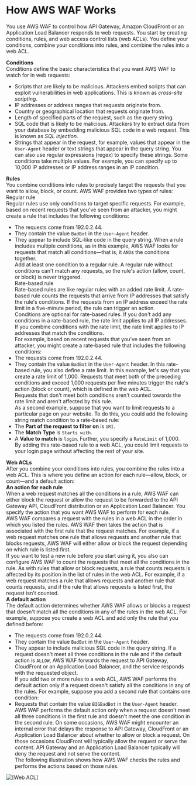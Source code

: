 # How AWS WAF Works<a name="how-aws-waf-works"></a>

You use AWS WAF to control how API Gateway, Amazon CloudFront or an Application Load Balancer responds to web requests\. You start by creating conditions, rules, and web access control lists \(web ACLs\)\. You define your conditions, combine your conditions into rules, and combine the rules into a web ACL\.

**Conditions**  
Conditions define the basic characteristics that you want AWS WAF to watch for in web requests:  
+ Scripts that are likely to be malicious\. Attackers embed scripts that can exploit vulnerabilities in web applications\. This is known as *cross\-site scripting*\.
+ IP addresses or address ranges that requests originate from\.
+ Country or geographical location that requests originate from\.
+ Length of specified parts of the request, such as the query string\.
+ SQL code that is likely to be malicious\. Attackers try to extract data from your database by embedding malicious SQL code in a web request\. This is known as *SQL injection*\.
+ Strings that appear in the request, for example, values that appear in the `User-Agent` header or text strings that appear in the query string\. You can also use regular expressions \(regex\) to specify these strings\.
Some conditions take multiple values\. For example, you can specify up to 10,000 IP addresses or IP address ranges in an IP condition\.

**Rules**  
You combine conditions into rules to precisely target the requests that you want to allow, block, or count\. AWS WAF provides two types of rules:    
Regular rule  
Regular rules use only conditions to target specific requests\. For example, based on recent requests that you've seen from an attacker, you might create a rule that includes the following conditions:   
+ The requests come from 192\.0\.2\.44\.
+ They contain the value `BadBot` in the `User-Agent` header\.
+ They appear to include SQL\-like code in the query string\.
When a rule includes multiple conditions, as in this example, AWS WAF looks for requests that match all conditions—that is, it `AND`s the conditions together\.   
Add at least one condition to a regular rule\. A regular rule without conditions can't match any requests, so the rule's action \(allow, count, or block\) is never triggered\.   
Rate\-based rule  
Rate\-based rules are like regular rules with an added rate limit\. A rate\-based rule counts the requests that arrive from IP addresses that satisfy the rule's conditions\. If the requests from an IP address exceed the rate limit in a five\-minute period, the rule can trigger an action\.   
Conditions are optional for rate\-based rules\. If you don't add any conditions in a rate\-based rule, the rate limit applies to all IP addresses\. If you combine conditions with the rate limit, the rate limit applies to IP addresses that match the conditions\.   
For example, based on recent requests that you've seen from an attacker, you might create a rate\-based rule that includes the following conditions:   
+ The requests come from 192\.0\.2\.44\.
+ They contain the value `BadBot` in the `User-Agent` header\.
In this rate\-based rule, you also define a rate limit\. In this example, let's say that you create a rate limit of 1,000\. Requests that meet both of the preceding conditions and exceed 1,000 requests per five minutes trigger the rule's action \(block or count\), which is defined in the web ACL\.  
Requests that don't meet both conditions aren't counted towards the rate limit and aren't affected by this rule\.  
As a second example, suppose that you want to limit requests to a particular page on your website\. To do this, you could add the following string match condition to a rate\-based rule:  
+ The **Part of the request to filter on** is `URI`\.
+ The **Match Type** is `Starts with`\. 
+ A **Value to match** is `login`\. 
Further, you specify a `RateLimit` of 1,000\.  
By adding this rate\-based rule to a web ACL, you could limit requests to your login page without affecting the rest of your site\.

**Web ACLs**  
After you combine your conditions into rules, you combine the rules into a web ACL\. This is where you define an action for each rule—allow, block, or count—and a default action:    
**An action for each rule**  
When a web request matches all the conditions in a rule, AWS WAF can either block the request or allow the request to be forwarded to the API Gateway API, CloudFront distribution or an Application Load Balancer\. You specify the action that you want AWS WAF to perform for each rule\.  
AWS WAF compares a request with the rules in a web ACL in the order in which you listed the rules\. AWS WAF then takes the action that is associated with the first rule that the request matches\. For example, if a web request matches one rule that allows requests and another rule that blocks requests, AWS WAF will either allow or block the request depending on which rule is listed first\.  
If you want to test a new rule before you start using it, you also can configure AWS WAF to count the requests that meet all the conditions in the rule\. As with rules that allow or block requests, a rule that counts requests is affected by its position in the list of rules in the web ACL\. For example, if a web request matches a rule that allows requests and another rule that counts requests, and if the rule that allows requests is listed first, the request isn't counted\.   
**A default action**  
The default action determines whether AWS WAF allows or blocks a request that doesn't match all the conditions in any of the rules in the web ACL\. For example, suppose you create a web ACL and add only the rule that you defined before:  
+ The requests come from 192\.0\.2\.44\.
+ They contain the value `BadBot` in the `User-Agent` header\.
+ They appear to include malicious SQL code in the query string\.
If a request doesn't meet all three conditions in the rule and if the default action is `ALLOW`, AWS WAF forwards the request to API Gateway, CloudFront or an Application Load Balancer, and the service responds with the requested object\.  
If you add two or more rules to a web ACL, AWS WAF performs the default action only if a request doesn't satisfy all the conditions in any of the rules\. For example, suppose you add a second rule that contains one condition:  
+ Requests that contain the value `BIGBadBot` in the `User-Agent` header\.
AWS WAF performs the default action only when a request doesn't meet all three conditions in the first rule and doesn't meet the one condition in the second rule\.
On some occasions, AWS WAF might encounter an internal error that delays the response to API Gateway, CloudFront or an Application Load Balancer about whether to allow or block a request\. On those occasions CloudFront will typically allow the request or serve the content\. API Gateway and an Application Load Balancer typically will deny the request and not serve the content\.  
The following illustration shows how AWS WAF checks the rules and performs the actions based on those rules\.

![\[Web ACL\]](http://docs.aws.amazon.com/waf/latest/developerguide/images/web-acl-3a.png)